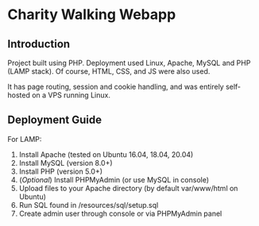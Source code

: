 # Charity Walking Webapp
## Introduction
Project built using PHP. Deployment used Linux, Apache, MySQL and PHP (LAMP stack). Of course, HTML, CSS, and JS were also used.

It has page routing, session and cookie handling, and was entirely self-hosted on a VPS running Linux. 

## Deployment Guide
For LAMP:
1. Install Apache (tested on Ubuntu 16.04, 18.04, 20.04)
2. Install MySQL (version 8.0+)
3. Install PHP (version 5.0+)
4. (*Optional*) Install PHPMyAdmin (or use MySQL in console)
4. Upload files to your Apache directory (by default var/www/html on Ubuntu)
5. Run SQL found in /resources/sql/setup.sql
6. Create admin user through console or via PHPMyAdmin panel

